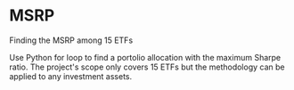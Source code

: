 # MSRP
Finding the MSRP among 15 ETFs

Use Python for loop to find a portolio allocation with the maximum Sharpe ratio. 
The project's scope only covers 15 ETFs but the methodology can be applied to any investment assets.
